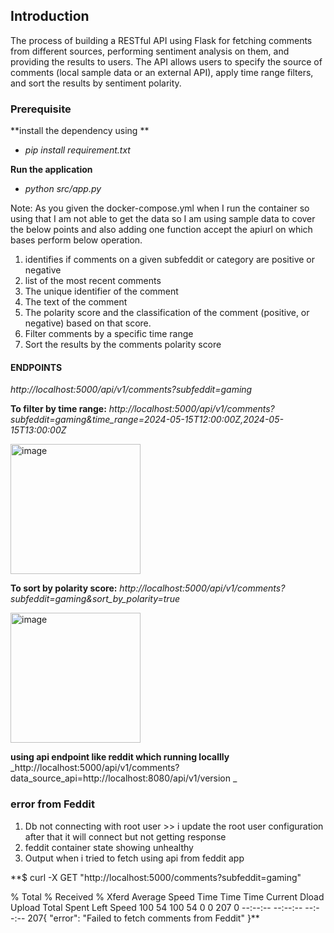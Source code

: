 ## Introduction

The process of building a RESTful API using Flask for fetching comments from different sources, performing sentiment analysis on them, and providing the results to users. The API allows users to specify the source of comments (local sample data or an external API), apply time range filters, and sort the results by sentiment polarity.

### Prerequisite

**install the dependency using **
  -  _pip install requirement.txt_

**Run the application**
  - _python src/app.py_

Note: As you given the docker-compose.yml when I run the container so using that I am not able to get the data so I am using sample data to cover the below points and also adding one function accept the apiurl on which bases perform below operation.

  1. identifies if comments on a given subfeddit or category are positive or negative
  2. list of the most recent comments
  3. The unique identifier of the comment
  4. The text of the comment
  5. The polarity score and the classification of the comment (positive, or negative) based on that score.
  6. Filter comments by a specific time range
  7. Sort the results by the comments polarity score

#### ENDPOINTS
_http://localhost:5000/api/v1/comments?subfeddit=gaming_

**To filter by time range:**
_http://localhost:5000/api/v1/comments?subfeddit=gaming&time_range=2024-05-15T12:00:00Z,2024-05-15T13:00:00Z_

<img width="208" alt="image" src="https://github.com/shubhamkaushik03/feddit-api-Sentiment-Analysis/assets/93450340/5fc7ca73-9087-4a2d-8b42-8b438ad4ae4a">

**To sort by polarity score:**
_http://localhost:5000/api/v1/comments?subfeddit=gaming&sort_by_polarity=true_

<img width="208" alt="image" src="https://github.com/shubhamkaushik03/feddit-api-Sentiment-Analysis/assets/93450340/842b09a1-6ab8-4b96-bc29-81c0e7c657d3">

**using api endpoint like reddit which running locallly**
_http://localhost:5000/api/v1/comments?data_source_api=http://localhost:8080/api/v1/version
_

### error from Feddit 

1. Db not connecting with root user >> i update the root user configuration after that it will connect but not getting response
2. feddit container state showing unhealthy
3. Output when i tried to fetch using api from feddit app

**$ curl -X GET "http://localhost:5000/comments?subfeddit=gaming"

  % Total    % Received % Xferd  Average Speed   Time    Time     Time  Current
                                 Dload  Upload   Total   Spent    Left  Speed
100    54  100    54    0     0    207      0 --:--:-- --:--:-- --:--:--   207{
  "error": "Failed to fetch comments from Feddit"
}**















